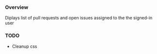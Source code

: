 ### Overview

Diplays list of pull requests and open issues assigned to the the signed-in user

### TODO
 * Cleanup css